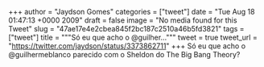 
+++
author = "Jaydson Gomes"
categories = ["tweet"]
date = "Tue Aug 18 01:47:13 +0000 2009"
draft = false
image = "No media found for this Tweet"
slug = "47ae17e4e2cbea845f2bc187c2510a46b5fd3821"
tags = ["tweet"]
title = """Só eu que acho o @guilher..."""
tweet = true
tweet_url = "https://twitter.com/jaydson/status/3373862711"
+++
Só eu que acho o @guilhermeblanco parecido com o Sheldon do The Big Bang Theory?
